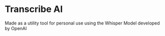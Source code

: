 # Transcribe AI
Made as a utility tool for personal use using the Whisper Model developed by OpenAI

